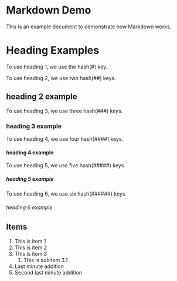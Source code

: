 # Markdown Demo
This is an example document to demonstrate how Markdown works. 


# Heading Examples

To use heading 1, we use the hash(#) key.

To use heading 2, we use two hash(##) keys.
## heading 2 example

To use heading 3, we use three hash(###) keys.
### heading 3 example

To use heading 4, we use four hash(####) keys.
#### heading 4 example

To use heading 5, we use five hash(#####) keys.
##### heading 5 example

To use heading 6, we use six hash(######) keys.
###### heading 6 example

## Items

1. This is item 1
2. This is item 2
3. This is item 3
    1. This is subitem 3.1
4. Last minute addition
5. Second last minute addition

